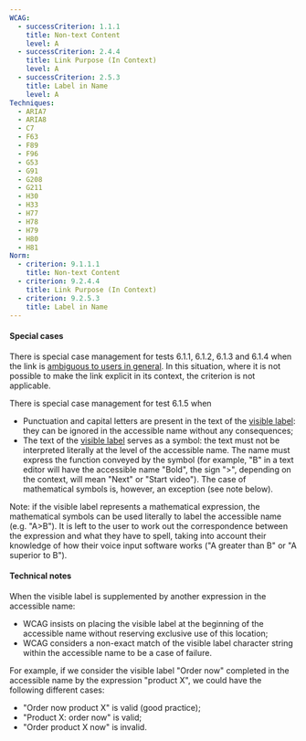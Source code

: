 ```yaml
---
WCAG:
  - successCriterion: 1.1.1
    title: Non-text Content
    level: A
  - successCriterion: 2.4.4
    title: Link Purpose (In Context)
    level: A
  - successCriterion: 2.5.3
    title: Label in Name
    level: A
Techniques:
  - ARIA7
  - ARIA8
  - C7
  - F63
  - F89
  - F96
  - G53
  - G91
  - G208
  - G211
  - H30
  - H33
  - H77
  - H78
  - H79
  - H80
  - H81
Norm:
  - criterion: 9.1.1.1
    title: Non-text Content
  - criterion: 9.2.4.4
    title: Link Purpose (In Context)
  - criterion: 9.2.5.3
    title: Label in Name
---
```


#### Special cases

There is special case management for tests 6.1.1, 6.1.2, 6.1.3 and 6.1.4 when the link is [ambiguous to users in general](#ambiguous-to-users-in-general). In this situation, where it is not possible to make the link explicit in its context, the criterion is not applicable.

There is special case management for test 6.1.5 when

- Punctuation and capital letters are present in the text of the [visible label](#visible-label): they can be ignored in the accessible name without any consequences;
- The text of the [visible label](#visible-label) serves as a symbol: the text must not be interpreted literally at the level of the accessible name. The name must express the function conveyed by the symbol (for example, "B" in a text editor will have the accessible name "Bold", the sign "&gt;", depending on the context, will mean "Next" or "Start video"). The case of mathematical symbols is, however, an exception (see note below).

Note: if the visible label represents a mathematical expression, the mathematical symbols can be used literally to label the accessible name (e.g. "A&gt;B"). It is left to the user to work out the correspondence between the expression and what they have to spell, taking into account their knowledge of how their voice input software works ("A greater than B" or "A superior to B").

#### Technical notes

When the visible label is supplemented by another expression in the accessible name:

- WCAG insists on placing the visible label at the beginning of the accessible name without reserving exclusive use of this location;
- WCAG considers a non-exact match of the visible label character string within the accessible name to be a case of failure.

For example, if we consider the visible label "Order now" completed in the accessible name by the expression "product X", we could have the following different cases:

- "Order now product X" is valid (good practice);
- "Product X: order now" is valid;
- "Order product X now" is invalid.
